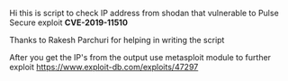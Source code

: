 Hi this is script to check IP address from shodan that vulnerable to Pulse Secure exploit **CVE-2019-11510**


Thanks to Rakesh Parchuri for helping in writing the script 

After you get the IP's from the output use metasploit module to further exploit https://www.exploit-db.com/exploits/47297

